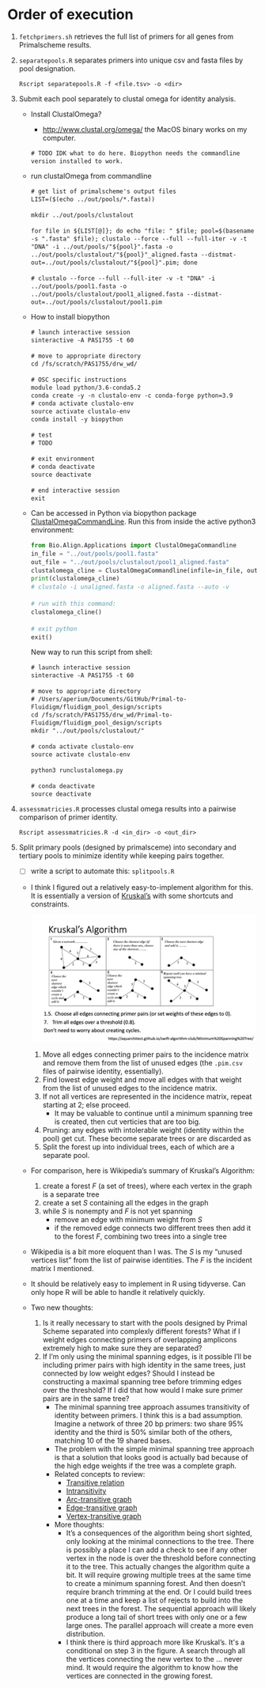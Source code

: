 # Order of execution

1. `fetchprimers.sh` retrieves the full list of primers for all genes from Primalscheme results.

2. `separatepools.R` separates primers into unique csv and fasta files by pool designation.

   ```shell
   Rscript separatepools.R -f <file.tsv> -o <dir>
   ```

   

3. Submit each pool separately to clustal omega for identity analysis.

   - Install ClustalOmega?

     - http://www.clustal.org/omega/ the MacOS binary works on my computer.

     ```shell
     # TODO IDK what to do here. Biopython needs the commandline version installed to work.
     ```

   - run clustalOmega from commandline

     ```shell
     # get list of primalscheme's output files
     LIST=($(echo ../out/pools/*.fasta))
     
     mkdir ../out/pools/clustalout
     
     for file in ${LIST[@]}; do echo "file: " $file; pool=$(basename -s ".fasta" $file); clustalo --force --full --full-iter -v -t "DNA" -i ../out/pools/"${pool}".fasta -o ../out/pools/clustalout/"${pool}"_aligned.fasta --distmat-out=../out/pools/clustalout/"${pool}".pim; done
     
     # clustalo --force --full --full-iter -v -t "DNA" -i ../out/pools/pool1.fasta -o ../out/pools/clustalout/pool1_aligned.fasta --distmat-out=../out/pools/clustalout/pool1.pim 
     
     ```

     

   - How to install biopython

     ```shell
     # launch interactive session
     sinteractive -A PAS1755 -t 60
     
     # move to appropriate directory
     cd /fs/scratch/PAS1755/drw_wd/
     
     # OSC specific instructions
     module load python/3.6-conda5.2
     conda create -y -n clustalo-env -c conda-forge python=3.9
     # conda activate clustalo-env
     source activate clustalo-env
     conda install -y biopython
     
     # test
     # TODO
     
     # exit environment
     # conda deactivate
     source deactivate
     
     # end interactive session
     exit
     ```

   - Can be accessed in Python via biopython package [ClustalOmegaCommandLine](https://biopython.org/docs/1.75/api/Bio.Align.Applications.html#Bio.Align.Applications.ClustalOmegaCommandline). Run this from inside the active python3 environment:

     ```python
     from Bio.Align.Applications import ClustalOmegaCommandline
     in_file = "../out/pools/pool1.fasta"
     out_file = "../out/pools/clustalout/pool1_aligned.fasta"
     clustalomega_cline = ClustalOmegaCommandline(infile=in_file, outfile=out_file, verbose=True, auto=True)
     print(clustalomega_cline)
     # clustalo -i unaligned.fasta -o aligned.fasta --auto -v
     
     # run with this command:
     clustalomega_cline()
     
     # exit python
     exit()
     ```
     
     New way to run this script from shell:
     
     ```shell
     # launch interactive session
     sinteractive -A PAS1755 -t 60
     
     # move to appropriate directory
     # /Users/aperium/Documents/GitHub/Primal-to-Fluidigm/fluidigm_pool_design/scripts
     cd /fs/scratch/PAS1755/drw_wd/Primal-to-Fluidigm/fluidigm_pool_design/scripts
     mkdir "../out/pools/clustalout/"
     
     # conda activate clustalo-env
     source activate clustalo-env
     
     python3 runclustalomega.py
     
     # conda deactivate
     source deactivate
     ```

4. `assessmatricies.R` processes clustal omega results into a pairwise comparison of primer identity.

   ```shell
   Rscript assessmatricies.R -d <in_dir> -o <out_dir>
   ```

   

5. Split primary pools (designed by primalsceme) into secondary and tertiary pools to minimize identity while keeping pairs together.

   - [ ] write a script to automate this: `splitpools.R`

   - I think I figured out a relatively easy-to-implement algorithm for this. It is essentially a version of [Kruskal’s](https://en.wikipedia.org/wiki/Kruskal%27s_algorithm) with some shortcuts and constraints.
     
     ![Kruskals](README.assets/Kruskals.jpg)
     
     1. Move all edges connecting primer pairs to the incidence matrix and remove them from the list of unused edges (the `.pim.csv` files of pairwise identity, essentially).
     2. Find lowest edge weight and move all edges with that weight from the list of unused edges to the incidence matrix.
     3. If not all vertices are represented in the incidence matrix, repeat starting at 2; else proceed.
        - It may be valuable to continue until a minimum spanning tree is created, then cut verticies that are too big.
     4. Pruning: any edges with intolerable weight (identity within the pool) get cut. These become separate trees or are discarded as 
     5. Split the forest up into individual trees, each of which are a separate pool.
     
   - For comparison, here is Wikipedia’s summary of Kruskal’s Algorithm:
     1. create a forest *F* (a set of trees), where each vertex in the graph is a separate tree
     2. create a set *S* containing all the edges in the graph
     3. while *S* is nonempty and *F* is not yet spanning
        - remove an edge with minimum weight from *S*
        - if the removed edge connects two different trees then add it to the forest *F*, combining two trees into a single tree
     
   - Wikipedia is a bit more eloquent than I was. The *S* is my “unused vertices list” from the list of pairwise identities. The *F* is the incident matrix I mentioned.

   - It should be relatively easy to implement in R using tidyverse. Can only hope R will be able to handle it relatively quickly.

   - Two new thoughts: 

     1. Is it really necessary to start with the pools designed by Primal Scheme separated into complexly different forests? What if I weight edges connecting primers of overlapping amplicons extremely high to make sure they are separated?
     2. If I’m only using the minimal spanning edges, is it possible I’ll be including primer pairs with high identity in the same trees, just connected by low weight edges? Should I instead be constructing a maximal spanning tree before trimming edges over the threshold? If I did that how would I make sure primer pairs are in the same tree?
        - The minimal spanning tree approach assumes transitivity of identity between primers. I think this is a bad assumption. Imagine a network of three 20 bp primers: two share 95% identity and the third is 50% similar both of the others, matching 10 of the 19 shared bases.
        - The problem with the simple minimal spanning tree approach is that a solution that looks good is actually bad because of the high edge weights if the tree was a complete graph.
        - Related concepts to review:
          -  [Transitive relation](https://en.wikipedia.org/wiki/Transitive_relation) 
          -  [Intransitivity](https://en.wikipedia.org/wiki/Intransitivity) 
          -  [Arc-transitive graph](https://en.wikipedia.org/wiki/Arc-transitive_graph) 
          -  [Edge-transitive graph](https://en.wikipedia.org/wiki/Edge-transitive_graph) 
          -  [Vertex-transitive graph](https://en.wikipedia.org/wiki/Vertex-transitive_graph) 
        - More thoughts:
          - It’s a consequences of the algorithm being short sighted, only looking at the minimal connections to the tree. There is possibly a place I can add a check to see if any other vertex in the node is over the threshold before connecting it to the tree. This actually changes the algorithm quite a bit. It will require growing multiple trees at the same time to create a minimum spanning forest. And then doesn’t require branch trimming at the end. Or I could build trees one at a time and keep a list of rejects to build into the next trees in the forest. The sequential approach will likely produce a long tail of short trees with only one or a few large ones. The parallel approach will create a more even distribution. 
          - I think there is third approach more like Kruskal’s. It's a conditional on step 3 in the figure. A search through all the vertices connecting the new vertex to the … never mind. It would require the algorithm to know how the vertices are connected in the growing forest. 

